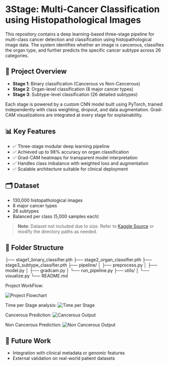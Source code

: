 # 3Stage: Multi-Cancer Classification using Histopathological Images

This repository contains a deep learning-based three-stage pipeline for multi-class cancer detection and classification using histopathological image data. The system identifies whether an image is cancerous, classifies the organ type, and further predicts the specific cancer subtype across 26 categories.

## 🚀 Project Overview

- **Stage 1**: Binary classification (Cancerous vs Non-Cancerous)  
- **Stage 2**: Organ-level classification (8 major cancer types)  
- **Stage 3**: Subtype-level classification (26 detailed subtypes)

Each stage is powered by a custom CNN model built using PyTorch, trained independently with class weighting, dropout, and data augmentation. Grad-CAM visualizations are integrated at every stage for explainability.

## 📊 Key Features

- ✅ Three-stage modular deep learning pipeline  
- ✅ Achieved up to 98% accuracy on organ classification  
- ✅ Grad-CAM heatmaps for transparent model interpretation  
- ✅ Handles class imbalance with weighted loss and augmentation  
- ✅ Scalable architecture suitable for clinical deployment

## 🗂️ Dataset

- 130,000 histopathological images  
- 8 major cancer types  
- 26 subtypes  
- Balanced per class (5,000 samples each)

> **Note**: Dataset not included due to size. Refer to [Kaggle Source](#) or modify the directory paths as needed.

## 📁 Folder Structure
├── stage1_binary_classifier.pth
├── stage2_organ_classifier.pth
├── stage3_subtype_classifier.pth
├── pipeline/
│ ├── preprocess.py
│ ├── model.py
│ ├── gradcam.py
│ └── run_pipeline.py
├── utils/
│ └── visualize.py
└── README.md

Project WorkFlow:

![Project Flowchart](https://github.com/user-attachments/assets/dc478870-adf2-4e8c-8098-d48b205dd0d4)

Time per Stage analysis:
![Time per Stage](https://github.com/user-attachments/assets/4079b708-9e14-4b8c-8f1e-cbeeb073d594)


Cancerous Prediction:
![Cancerous Output](https://github.com/user-attachments/assets/2676d155-e770-4f00-b9c9-5e94b734e0f5)

Non Cancerous Prediction:
![Non Cancerous Output](https://github.com/user-attachments/assets/8edfa46b-dd75-46e0-92bf-c1131aed3d41)

## 🧠 Future Work

- Integration with clinical metadata or genomic features  
- External validation on real-world patient datasets  

